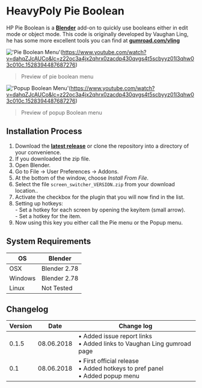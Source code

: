 # HeavyPoly Pie Boolean

HP Pie Boolean is a <b>[Blender](https://www.blender.org)</b> add-on to quickly use booleans either in edit mode or object mode. This code is originally developed by Vaughan Ling, he has some more excellent tools you can find at <b>[gumroad.com/vling](https://gumroad.com/vling)</b>

!['Pie Boolean Menu'](https://raw.githubusercontent.com/wiki/schroef/heavypoly-pie-boolean/images/bool-pie-screenshot.png)(https://www.youtube.com/watch?v=dahqZJcAUCo&lc=z22oc3a4jx2qhrx0zacdp430qvgs4t5scbyyz01l3qhw03c010c.1528394487687276)
>Preview of pie boolean menu

!['Popup Boolean Menu'](https://raw.githubusercontent.com/wiki/schroef/heavypoly-pie-boolean/images/bool-wmmenu-screenshot.png)(https://www.youtube.com/watch?v=dahqZJcAUCo&lc=z22oc3a4jx2qhrx0zacdp430qvgs4t5scbyyz01l3qhw03c010c.1528394487687276)
>Preview of popup Boolean menu

## Installation Process

1. Download the <b>[latest release](https://github.com/schroef/heavypoly-pie-boolean/releases/)</b> or clone the repository into a directory of your convenience.
2. If you downloaded the zip file.
3. Open Blender.
4. Go to File -> User Preferences -> Addons.
5. At the bottom of the window, choose *Install From File*.
6. Select the file `screen_switcher_VERSION.zip` from your download location..
7. Activate the checkbox for the plugin that you will now find in the list.
8. Setting up hotkeys:<br>- Set a hotkey for each screen by opening the keyitem (small arrow).<br>- Set a hotkey for the item.
8. Now using this key you either call the Pie menu or the Popup menu.


## System Requirements

| **OS** | **Blender** |
| ------------- | ------------- |
| OSX | Blender 2.78 |
| Windows | Blender 2.78 |
| Linux | Not Tested |


## Changelog

| **Version** | **Date** | **Change log** |
| ------------- | ------------- | ------------- |
| 0.1.5 | 08.06.2018 | • Added issue report links<br>• Added links to Vaughan Ling gumroad page
| 0.1 | 08.06.2018 | • First official release<br>• Added hotkeys to pref panel<br>• Added popup menu

<!--
- Fill in data
	-
	-
-->

